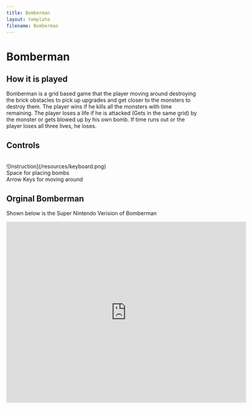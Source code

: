 ```yaml
---
title: Bomberman
layout: template
filename: Bomberman
---
```

# Bomberman

## How it is played
Bomberman is a grid based game that the player moving around destroying the brick obstacles to pick up upgrades and get closer to the monsters to destroy them. The player wins if he kills all the monsters with time remaining. The player loses a life if he is attacked (Gets in the same grid) by the monster or gets blowed up by his own bomb. If time runs out or the player loses all three lives, he loses.

## Controls
<br>
![Instruction](/resources/keyboard.png) <br>
Space      for placing bombs
<br>
Arrow Keys for moving around

## Orginal Bomberman
Shown below is the Super Nintendo Verision of Bomberman
<iframe width="630" height="475" src="https://youtu.be/bifUVJlDXFQ" frameborder="0" allowfullscreen></iframe>  
